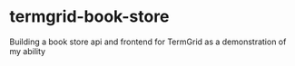 # termgrid-book-store
Building a book store api and frontend for TermGrid as a demonstration of my ability
